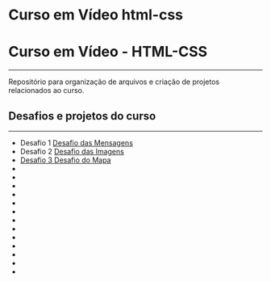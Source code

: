 # Curso em Vídeo html-css
 <h1>Curso em Vídeo - HTML-CSS</h1>
 <hr>
 <p>Repositório para organização de arquivos e criação de projetos relacionados ao curso.</p>

 <h2>Desafios e projetos do curso </h2>
 <hr>
 <ul>
    <li>Desafio 1 <a href="https://ronaldfb.github.io/HTML-CSS/desafios/d001/index.html" target="_blank" rel="external">Desafio das Mensagens</a></li>
    <li>Desafio 2 <a href="https://ronaldfb.github.io/HTML-CSS/desafios/d002/index.html" target="_blank" rel="external">Desafio das Imagens</li>
    <li>Desafio 3 <a href="" target="_blank" rel="external">Desafio do Mapa </li>
    <li> <a href="" target="_blank" rel="external"> </li>
    <li> <a href="" target="_blank" rel="external"> </li>
    <li> <a href="" target="_blank" rel="external"> </li>
    <li> <a href="" target="_blank" rel="external"> </li>
    <li> <a href="" target="_blank" rel="external"> </li>
    <li> <a href="" target="_blank" rel="external"> </li>
    <li> <a href="" target="_blank" rel="external"> </li>
    <li> <a href="" target="_blank" rel="external"> </li>
    <li> <a href="" target="_blank" rel="external"> </li>
    <li> <a href="" target="_blank" rel="external"> </li>
    <li> <a href="" target="_blank" rel="external"> </li>
    <li> <a href="" target="_blank" rel="external"> </li>
    <li> <a href="" target="_blank" rel="external"> </li>
 </ul>

<!--<li> <a href="" target="_blank" rel="external"> </li> -->
<!-- <a href="https://ronaldfb.github.io/projeto-android/" target="_blank" rel="external">Projeto Android</a> -->